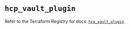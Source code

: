 # `hcp_vault_plugin`

Refer to the Terraform Registry for docs: [`hcp_vault_plugin`](https://registry.terraform.io/providers/hashicorp/hcp/0.110.0/docs/resources/vault_plugin).
